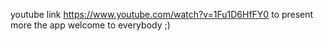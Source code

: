 youtube link https://www.youtube.com/watch?v=1Fu1D6HfFY0
to present more the app
welcome to everybody ;)
